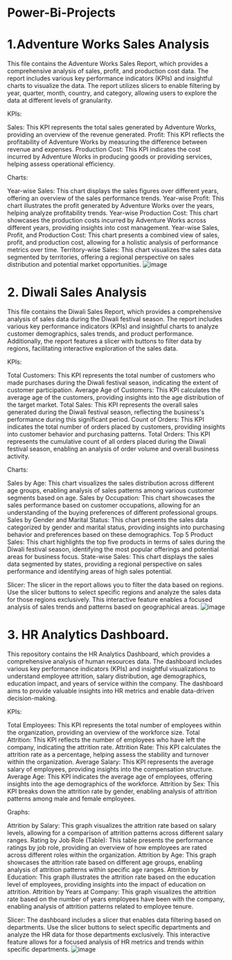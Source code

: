 # Power-Bi-Projects

# 1.Adventure Works Sales Analysis
This file contains the Adventure Works Sales Report, which provides a comprehensive analysis of sales, profit, and production cost data. The report includes various key performance indicators (KPIs) and insightful charts to visualize the data. The report utilizes slicers to enable filtering by year, quarter, month, country, and category, allowing users to explore the data at different levels of granularity.

KPIs:

Sales: This KPI represents the total sales generated by Adventure Works, providing an overview of the revenue generated.
Profit: This KPI reflects the profitability of Adventure Works by measuring the difference between revenue and expenses.
Production Cost: This KPI indicates the cost incurred by Adventure Works in producing goods or providing services, helping assess operational efficiency.

Charts:

Year-wise Sales: This chart displays the sales figures over different years, offering an overview of the sales performance trends.
Year-wise Profit: This chart illustrates the profit generated by Adventure Works over the years, helping analyze profitability trends.
Year-wise Production Cost: This chart showcases the production costs incurred by Adventure Works across different years, providing insights into cost management.
Year-wise Sales, Profit, and Production Cost: This chart presents a combined view of sales, profit, and production cost, allowing for a holistic analysis of performance metrics over time.
Territory-wise Sales: This chart visualizes the sales data segmented by territories, offering a regional perspective on sales distribution and potential market opportunities.
![image](https://github.com/AkshayPetkar023/Power-Bi-Projects/assets/102145773/3f8ce3b7-18bd-4875-8c69-acbd12574311)

# 2. Diwali Sales Analysis 

This file contains the Diwali Sales Report, which provides a comprehensive analysis of sales data during the Diwali festival season. The report includes various key performance indicators (KPIs) and insightful charts to analyze customer demographics, sales trends, and product performance. Additionally, the report features a slicer with buttons to filter data by regions, facilitating interactive exploration of the sales data.

KPIs:

Total Customers: This KPI represents the total number of customers who made purchases during the Diwali festival season, indicating the extent of customer participation.
Average Age of Customers: This KPI calculates the average age of the customers, providing insights into the age distribution of the target market.
Total Sales: This KPI represents the overall sales generated during the Diwali festival season, reflecting the business's performance during this significant period.
Count of Orders: This KPI indicates the total number of orders placed by customers, providing insights into customer behavior and purchasing patterns.
Total Orders: This KPI represents the cumulative count of all orders placed during the Diwali festival season, enabling an analysis of order volume and overall business activity.

Charts:

Sales by Age: This chart visualizes the sales distribution across different age groups, enabling analysis of sales patterns among various customer segments based on age.
Sales by Occupation: This chart showcases the sales performance based on customer occupations, allowing for an understanding of the buying preferences of different professional groups.
Sales by Gender and Marital Status: This chart presents the sales data categorized by gender and marital status, providing insights into purchasing behavior and preferences based on these demographics.
Top 5 Product Sales: This chart highlights the top five products in terms of sales during the Diwali festival season, identifying the most popular offerings and potential areas for business focus.
State-wise Sales: This chart displays the sales data segmented by states, providing a regional perspective on sales performance and identifying areas of high sales potential.

Slicer:
The slicer in the report allows you to filter the data based on regions. Use the slicer buttons to select specific regions and analyze the sales data for those regions exclusively. This interactive feature enables a focused analysis of sales trends and patterns based on geographical areas.
![image](https://github.com/AkshayPetkar023/Power-Bi-Projects/assets/102145773/28cabcb4-9a2a-4bd7-a61f-095f307cf639)


# 3. HR Analytics Dashboard.

This repository contains the HR Analytics Dashboard, which provides a comprehensive analysis of human resources data. The dashboard includes various key performance indicators (KPIs) and insightful visualizations to understand employee attrition, salary distribution, age demographics, education impact, and years of service within the company. The dashboard aims to provide valuable insights into HR metrics and enable data-driven decision-making.

KPIs:

Total Employees: This KPI represents the total number of employees within the organization, providing an overview of the workforce size.
Total Attrition: This KPI reflects the number of employees who have left the company, indicating the attrition rate.
Attrition Rate: This KPI calculates the attrition rate as a percentage, helping assess the stability and turnover within the organization.
Average Salary: This KPI represents the average salary of employees, providing insights into the compensation structure.
Average Age: This KPI indicates the average age of employees, offering insights into the age demographics of the workforce.
Attrition by Sex: This KPI breaks down the attrition rate by gender, enabling analysis of attrition patterns among male and female employees.

Graphs:

Attrition by Salary: This graph visualizes the attrition rate based on salary levels, allowing for a comparison of attrition patterns across different salary ranges.
Rating by Job Role (Table): This table presents the performance ratings by job role, providing an overview of how employees are rated across different roles within the organization.
Attrition by Age: This graph showcases the attrition rate based on different age groups, enabling analysis of attrition patterns within specific age ranges.
Attrition by Education: This graph illustrates the attrition rate based on the education level of employees, providing insights into the impact of education on attrition.
Attrition by Years at Company: This graph visualizes the attrition rate based on the number of years employees have been with the company, enabling analysis of attrition patterns related to employee tenure.

Slicer:
The dashboard includes a slicer that enables data filtering based on departments. Use the slicer buttons to select specific departments and analyze the HR data for those departments exclusively. This interactive feature allows for a focused analysis of HR metrics and trends within specific departments.
![image](https://github.com/AkshayPetkar023/Power-Bi-Projects/assets/102145773/9621f6e0-1f24-4e58-89d4-7282bdd5535d)
